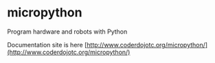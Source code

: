 # micropython
Program hardware and robots with Python

Documentation site is here [http://www.coderdojotc.org/micropython/](http://www.coderdojotc.org/micropython/)

